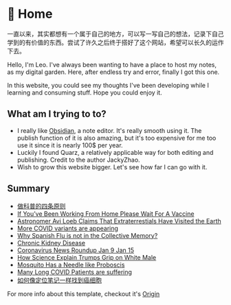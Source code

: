 # 🌱 Home
一直以来，其实都想有一个属于自己的地方，可以写一写自己的想法，记录下自己学到的有价值的东西。尝试了许久之后终于搭好了这个网站，希望可以长久的运作下去。

Hello, I'm Leo. I've always been wanting to have a place to host my notes, as my digital garden. Here, after endless try and error, finally I got this one.

In this website, you could see my thoughts  I've been developing while I learning and consuming stuff. Hope you could enjoy it.

## What am I trying to to?
- I really like [Obsidian](https://obsidian.md/), a note editor. It's really smooth using it. The publish function of it is also amazing, but it's too expensive for me too use it since it is nearly 100$ per year.
- Luckily I found Quarz, a relatively applicable way for both editing and publishing. Credit to the author JackyZhao.
- Wish to grow this website bigger. Let's see how far I can go with it.

## Summary
- [做科普的四条原则](notes/做科普的四条原则.md)
- [If You’ve Been Working From Home Please Wait For A Vaccine](notes/If-Youve-Been-Working-From-Home-Please-Wait-For-A-Vaccine.md)
- [Astronomer Avi Loeb Claims That Extraterrestials Have Visited the Earth](notes/Astronomer-Avi-Loeb-Claims-That-Extraterrestials-Have-Visited-the-Earth.md)
- [More COVID variants are appearing](notes/More-COVID-variants-are-appearing.md)
- [Why Spanish Flu is not in the Collective Memory?](notes/Why-Spanish-Flu-is-not-in-the-Collective-Memory?.md)
- [Chronic Kidney Disease](notes/Chronic-Kidney-Disease.md)
- [Coronavirus News Roundup Jan 9 Jan 15](notes/Coronavirus-News-Roundup-Jan-9-Jan-15.md)
- [How Science Explain Trumps Grip on White Male](notes/How-Science-Explain-Trumps-Grip-on-White-Male.md)
- [Mosquito Has a Needle like Proboscis](notes/Mosquito-Has-a-Needle-like-Proboscis.md)
- [Many Long COVID Patients are suffering](notes/Many-Long-COVID-Patients-are-suffering.md)
- [如何像定位笔记一样找到癌细胞](notes/如何像定位笔记一样找到癌细胞.md)

For more info about this template, checkout it's [Origin](/notes/quarz_original/_index_original.md)
  
